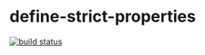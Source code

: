 define-strict-properties
========================

[![build status](https://secure.travis-ci.org/WebReflection/define-strict-properties.png)](http://travis-ci.org/WebReflection/define-strict-properties)

